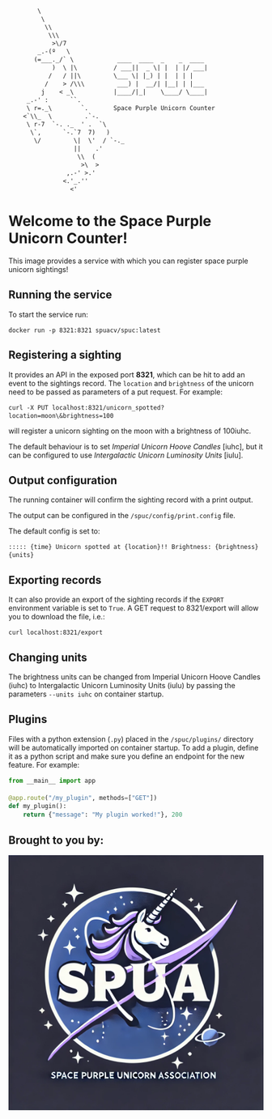             \
             \
              \\
               \\\
                >\/7
            _.-(º   \
           (=___._/` \            ____  ____  _    _  ____
                )  \ |\          / ___||  _ \| |  | |/ ___|
               /   / ||\         \___ \| |_) | |  | | |
              /    > /\\\         ___) |  __/| |__| | |___
             j    < _\           |____/|_|    \____/ \____|
         _.-' :      ``.
         \ r=._\        `.       Space Purple Unicorn Counter
        <`\\_  \         .`-.
         \ r-7  `-. ._  ' .  `\
          \`,      `-.`7  7)   )
           \/         \|  \'  / `-._
                      ||    .'
                       \\  (
                        >\  >
                    ,.-' >.'
                   <.'_.''
                     <'

# Welcome to the Space Purple Unicorn Counter!

This image provides a service with which you can register space purple unicorn sightings!

## Running the service
To start the service run:
```
docker run -p 8321:8321 spuacv/spuc:latest
```

## Registering a sighting
It provides an API in the exposed port **8321**, which can be hit to add an event to the sightings record.
The `location` and `brightness` of the unicorn need to be passed as parameters of a put request.
For example:
```
curl -X PUT localhost:8321/unicorn_spotted?location=moon\&brightness=100
```
will register a unicorn sighting on the moon with a brightness of 100iuhc.

The default behaviour is to set *Imperial Unicorn Hoove Candles* [iuhc],
but it can be configured to use *Intergalactic Unicorn Luminosity Units* [iulu].

## Output configuration
The running container will confirm the sighting record with a print output.

The output can be configured in the `/spuc/config/print.config` file.

The default config is set to:
```
::::: {time} Unicorn spotted at {location}!! Brightness: {brightness} {units}
```

## Exporting records

It can also provide an export of the sighting records if the `EXPORT` environment variable is set to `True`.
A GET request to 8321/export will allow you to download the file, i.e.:
```
curl localhost:8321/export
```

## Changing units

The brightness units can be changed from Imperial Unicorn Hoove Candles (iuhc) to Intergalactic Unicorn Luminosity Units (iulu)
by passing the parameters `--units iuhc` on container startup.

## Plugins

Files with a python extension (`.py`) placed in the `/spuc/plugins/` directory will be automatically imported on container startup.
To add a plugin, define it as a python script and make sure you define an endpoint for the new feature.
For example:
```python
from __main__ import app

@app.route("/my_plugin", methods=["GET"])
def my_plugin():
    return {"message": "My plugin worked!"}, 200
```

## Brought to you by:

![LOGO](/episodes/fig/SPUA/SPUA_logo.png "SPUA Logo.")
